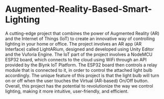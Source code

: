 # Augmented-Reality-Based-Smart-Lighting
A cutting-edge project that combines the power of Augmented Reality (AR) and the Internet of Things (IoT) to create an innovative way of controlling lighting in your home or office. The project involves an AR app (AR Interface) called LightARium, designed and developed using Unity Editor and the Vuforia Engine. The IoT part of the project involves a NodeMCU ESP32 board, which connects to the cloud using WiFi through an API provided by the Blynk IoT Platform. The ESP32 board then controls a relay module that is connected to it, in order to control the attached light bulb accordingly. The unique feature of this project is that the light bulb will turn on or off when the user touches the Virtual (AR-based) On/Off button. Overall, this project has the potential to revolutionize the way we control lighting, making it more intuitive, user-friendly, and efficient.
